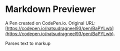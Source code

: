 # Markdown Previewer

A Pen created on CodePen.io. Original URL: [https://codepen.io/natsudragneel93/pen/BaPYLwb](https://codepen.io/natsudragneel93/pen/BaPYLwb).

Parses text to markup
